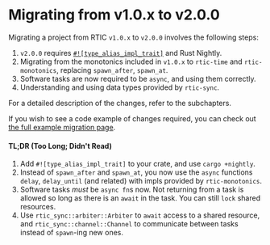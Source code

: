 # Migrating from v1.0.x to v2.0.0

Migrating a project from RTIC `v1.0.x` to `v2.0.0` involves the following steps:

1. `v2.0.0` requires [`#![type_alias_impl_trait]`](https://github.com/rust-lang/rust/issues/63063) and Rust Nightly.
2. Migrating from the monotonics included in `v1.0.x` to `rtic-time` and `rtic-monotonics`, replacing `spawn_after`, `spawn_at`.
3. Software tasks are now required to be `async`, and using them correctly.
4. Understanding and using data types provided by `rtic-sync`.

For a detailed description of the changes, refer to the subchapters.

If you wish to see a code example of changes required, you can check out [the full example migration page](./migration_v1_v2/complete_example.md).

#### TL;DR (Too Long; Didn't Read)
1. Add `#![type_alias_impl_trait]` to your crate, and use `cargo +nightly`.
2. Instead of `spawn_after` and `spawn_at`, you now use the `async` functions `delay`, `delay_until` (and related) with impls provided by `rtic-monotonics`.
3. Software tasks _must_ be `async fn`s now. Not returning from a task is allowed so long as there is an `await` in the task. You can still `lock` shared resources.
4. Use `rtic_sync::arbiter::Arbiter` to `await` access to a shared resource, and `rtic_sync::channel::Channel` to communicate between tasks instead of `spawn`-ing new ones.
